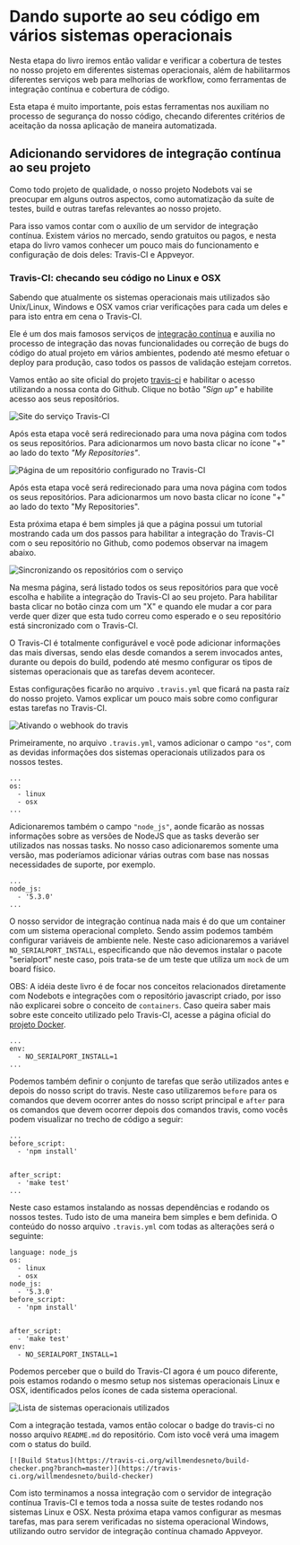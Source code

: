 # Dando suporte ao seu código em vários sistemas operacionais

Nesta etapa do livro iremos então validar e verificar a cobertura de testes no nosso projeto em diferentes sistemas operacionais, além de habilitarmos diferentes serviços web para melhorias de workflow, como ferramentas de integração contínua e cobertura de código.

Esta etapa é muito importante, pois estas ferramentas nos auxiliam no processo de segurança do nosso código, checando diferentes critérios de aceitação da nossa aplicação de maneira automatizada.


## Adicionando servidores de integração contínua ao seu projeto


Como todo projeto de qualidade, o nosso projeto Nodebots vai se preocupar em alguns outros aspectos, como automatização da suíte de testes, build e outras tarefas relevantes ao nosso projeto.


Para isso vamos contar com o auxílio de um servidor de integração contínua. Existem vários no mercado, sendo gratuitos ou pagos, e nesta etapa do livro vamos conhecer um pouco mais do funcionamento e configuração de dois deles: Travis-CI e Appveyor.


### Travis-CI: checando seu código no  Linux e OSX

Sabendo que atualmente os sistemas operacionais mais utilizados são Unix/Linux, Windows e OSX vamos criar verificações para cada um deles e para isto entra em cena o Travis-CI.


Ele é um dos mais famosos serviços de [integração contínua](http://blog.caelum.com.br/integracao-continua/) e auxilia no processo de integração das novas funcionalidades ou correção de bugs do código do atual projeto em vários ambientes, podendo até mesmo efetuar o deploy para produção, caso todos os passos de validação estejam corretos.


Vamos então ao site oficial do projeto [travis-ci](https://travis-ci.org/) e habilitar o acesso utilizando a nossa conta do Github. Clique no botão *"Sign up"* e habilite acesso aos seus repositórios.

![Site do serviço Travis-CI](images/image27.png)

Após esta etapa você será redirecionado para uma  nova página com todos os seus repositórios. Para adicionarmos um novo basta clicar no ícone "+" ao lado do texto *"My Repositories"*.

![Página de um repositório configurado no Travis-CI](images/image24.png)

Após esta etapa você será redirecionado para uma  nova página com todos os seus repositórios. Para adicionarmos um novo basta clicar no ícone "+" ao lado do texto "My Repositories".

Esta próxima etapa é bem simples já que a página possui um tutorial mostrando cada um dos passos para habilitar a integração do Travis-CI com o seu repositório no Github, como podemos observar na imagem abaixo.

![Sincronizando os repositórios com o serviço](images/image40.png)

Na mesma página, será listado todos os seus repositórios para que você escolha e habilite a integração do Travis-CI ao seu projeto. Para habilitar basta clicar no botão cinza com um "X" e quando ele mudar a cor para verde quer dizer que esta tudo correu como esperado e o seu repositório está sincronizado com o Travis-CI.

O Travis-CI é totalmente configurável e você pode adicionar informações das mais diversas, sendo elas desde comandos a serem invocados antes, durante ou depois do build, podendo até mesmo configurar os tipos de sistemas operacionais que as tarefas devem acontecer.

Estas configurações ficarão no arquivo `.travis.yml` que ficará na pasta raíz do nosso projeto. Vamos explicar um pouco mais sobre como configurar estas tarefas no Travis-CI.

![Ativando o webhook do travis](images/image49.png)

Primeiramente, no arquivo `.travis.yml`, vamos adicionar o campo `"os"`, com as devidas informações dos sistemas operacionais utilizados para os nossos testes.

```
...
os:
  - linux
  - osx
...
```

Adicionaremos também o campo `"node_js"`, aonde ficarão as nossas informações sobre as versões de NodeJS que as tasks deverão ser utilizados nas nossas tasks. No nosso caso adicionaremos somente uma versão, mas poderíamos adicionar várias outras com base nas nossas necessidades de suporte, por exemplo.

```
...
node_js:
  - '5.3.0'
...
```

O nosso servidor de integração contínua nada mais é do que um container com um sistema operacional completo. Sendo assim podemos também configurar variáveis de ambiente nele. Neste caso adicionaremos a variável `NO_SERIALPORT_INSTALL`, especificando que não devemos instalar o pacote "serialport" neste caso, pois trata-se de um teste que utiliza um `mock` de um board físico.


OBS: A idéia deste livro é de focar nos conceitos relacionados diretamente com Nodebots e integrações com o repositório javascript criado, por isso não explicarei sobre o conceito de `containers`. Caso queira saber mais sobre este conceito utilizado pelo Travis-CI, acesse a página oficial do [projeto Docker](https://www.docker.com).

```
...
env:
  - NO_SERIALPORT_INSTALL=1
...
```

Podemos também definir o conjunto de tarefas que serão utilizados antes e depois do nosso script do travis. Neste caso utilizaremos `before` para os comandos que devem ocorrer antes do nosso script principal e `after` para os comandos que devem ocorrer depois dos comandos travis, como vocês podem visualizar no trecho de código a seguir:

```
...
before_script:
  - 'npm install'


after_script:
  - 'make test'
...
```

Neste caso estamos instalando as nossas dependências e rodando os nossos testes. Tudo isto de uma maneira bem simples e bem definida. O conteúdo do nosso arquivo `.travis.yml` com todas as alterações será o seguinte:

```
language: node_js
os:
  - linux
  - osx
node_js:
  - '5.3.0'
before_script:
  - 'npm install'


after_script:
  - 'make test'
env:
  - NO_SERIALPORT_INSTALL=1
```

Podemos perceber que o build do Travis-CI agora é um pouco diferente, pois estamos rodando o mesmo setup nos sistemas operacionais Linux e OSX, identificados pelos ícones de cada sistema operacional.

![Lista de sistemas operacionais utilizados](images/image01.png)

Com a integração testada, vamos então colocar o badge do travis-ci no nosso arquivo `README.md` do repositório. Com isto você verá uma imagem com o status do build.

```
[![Build Status](https://travis-ci.org/willmendesneto/build-checker.png?branch=master)](https://travis-ci.org/willmendesneto/build-checker)
```

Com isto terminamos a nossa integração com o servidor de integração contínua Travis-CI e temos toda a nossa suite de testes rodando nos sistemas Linux e OSX. Nesta próxima etapa vamos configurar as mesmas tarefas, mas para serem verificadas no sistema operacional Windows, utilizando outro servidor de integração contínua chamado Appveyor.
